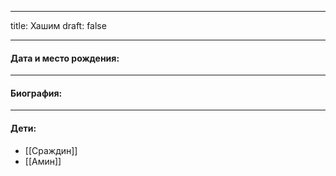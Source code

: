 
---
title: Хашим
draft: false

---
#### Дата и место рождения:

---
#### Биография:


---
#### Дети:
- [[Сраждин]]
- [[Амин]]